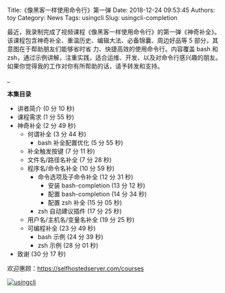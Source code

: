 Title:《像黑客一样使用命令行》第一弹
Date: 2018-12-24 09:53:45
Authors: toy
Category: News
Tags: usingcli
Slug: usingcli-completion

最近，我录制完成了视频课程《像黑客一样使用命令行》的第一弹《神奇补全》。该课程包含神奇补全、重温历史、编辑大法、必备锦囊、周边好品等 5 部分，其意图在于帮助朋友们能够省时省
力、快捷高效的使用命令行。内容覆盖 bash 和 zsh，通过示例讲解，注重实践，适合运维、开发、以及对命令行感兴趣的朋友。如果你觉得我的工作对你有所帮助的话，请予转发和支持。

<!-- PELICAN_END_SUMMARY -->_

**本集目录**

- 讲者简介 (0 分 10 秒)
- 课程需求 (1 分 55 秒)
- 神奇补全 (2 分 49 秒)
  - 何谓补全 (3 分 44 秒)
    - bash 补全配置优化 (5 分 55 秒)
  - 补全触发按键 (7 分 11 秒)
  - 文件名/路径名补全 (7 分 28 秒)
  - 程序名/命令名补全 (10 分 59 秒)
    - 命令选项及子命令补全 (12 分 31 秒)
      - 安装 bash-completion (13 分 12 秒)
      - 配置 bash-completion (14 分 34 秒)
      - 配置 zsh 补全 (15 分 05 秒)
    - zsh 自动建议插件 (17 分 25 秒)
  - 用户名/主机名/变量名补全 (19 分 25 秒)
  - 可编程补全 (23 分 49 秒)
    - bash 示例 (24 分 39 秒)
    - zsh 示例 (28 分 01 秒)
- 致谢 (30 分 17 秒)

欢迎惠顾：<https://selfhostedserver.com/courses>

[![usingcli]({filename}/images/usingcli.thumb.png)]({filename}/images/usingcli.png)